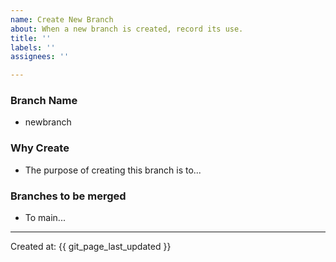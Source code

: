 ```yaml
---
name: Create New Branch
about: When a new branch is created, record its use.
title: ''
labels: ''
assignees: ''

---
```



### Branch Name

* newbranch


### Why Create

* The purpose of creating this branch is to...


### Branches to be merged

* To main... 


----


Created at: {{ git_page_last_updated }}